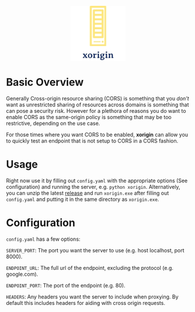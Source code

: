 <p align="center">
  <img src="https://github.com/experianplc/xorigin/raw/master/media/logo.jpg">
</p>
  
# Basic Overview
Generally Cross-origin resource sharing (CORS) is something that you *don't* want
as unrestricted sharing of resources across domains is something that can pose a
security risk. However for a plethora of reasons you do want to enable CORS
as the same-origin policy is something that may be too restrictive, depending on
the use case. 

For those times where you want CORS to be enabled, **xorigin** can allow you to
quickly test an endpoint that is not setup to CORS in a CORS fashion.


# Usage
Right now use it by filling out `config.yaml` with the appropriate options (See configuration)
and running the server, e.g. `python xorigin`. Alternatively, you can unzip the
latest [release](https://github.com/experianplc/xorigin/releases) and run `xorigin.exe` 
after filling out `config.yaml` and putting it in the same directory as `xorigin.exe`.


# Configuration
`config.yaml` has a few options:

`SERVER_PORT`: The port you want the server to use (e.g. host localhost, port 8000).

`ENDPOINT_URL`: The full url of the endpoint, excluding the protocol (e.g. google.com).

`ENDPOINT_PORT`: The port of the endpoint (e.g. 80).

`HEADERS`: Any headers you want the server to include when proxying. By default this 
includes headers for aiding with cross origin requests.
